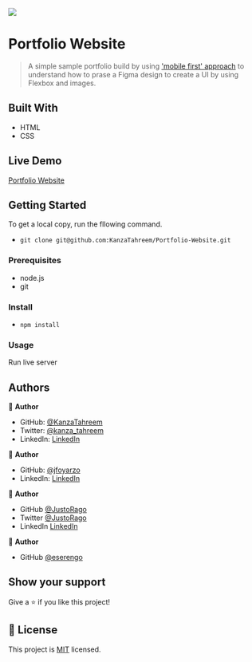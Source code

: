 ![](https://img.shields.io/badge/Microverse-blueviolet)

# Portfolio Website

> A simple sample portfolio build by using ['mobile first' approach](https://www.mightyminnow.com/2013/11/what-is-mobile-first-css-and-why-does-it-rock/) to understand how to prase a Figma design to create a UI by using Flexbox and images.

## Built With

- HTML
- CSS

## Live Demo

[Portfolio Website](https://kanzatahreem.github.io/Portfolio-Website/)

## Getting Started

To get a local copy, run the fllowing command.

- `git clone git@github.com:KanzaTahreem/Portfolio-Website.git`

### Prerequisites

- node.js
- git

### Install

- `npm install `

### Usage

Run live server

## Authors

👤 **Author**

- GitHub: [@KanzaTahreem](https://github.com/KanzaTahreem)
- Twitter: [@kanza_tahreem](https://twitter.com/kanza_tahreem)
- LinkedIn: [LinkedIn](https://www.linkedin.com/in/kanza-tahreem/)

👤 **Author**

- GitHub: [@jfoyarzo](https://github.com/jfoyarzo)
- LinkedIn: [LinkedIn](https://www.linkedin.com/in/jorge-felipe-oyarzo-contreras-647118247/)

👤 **Author**

- GitHub [@JustoRago](https://github.com/asdt560)
- Twitter [@JustoRago](https://twitter.com/JustoRago)
- LinkedIn [LinkedIn](https://www.linkedin.com/in/justo-rago-0714b5208/)

👤 **Author**

- GitHub [@eserengo](https://github.com/eserengo)

## Show your support

Give a ⭐️ if you like this project!

## 📝 License

This project is [MIT](./LICENSE) licensed.
